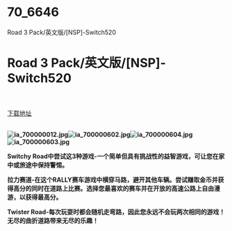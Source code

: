 # 70_6646
Road 3 Pack/英文版/[NSP]-Switch520
# Road 3 Pack/英文版/[NSP]-Switch520
 <br/></br>
[下载地址](https://www.switch520.cc/article/6646 "下载地址")
<br/></br>

<p><span><strong><img src="https://www.switch520.cc/muke_img/upload_art_20201017-3_1dd812c6fe0d6fac3838f9c122e5f609.jpg" alt="ia_700000012.jpg" title="ia_700000012.jpg"><img src="https://www.switch520.cc/muke_img/upload_art_20201017-3_60ec97fbf349559d13b7a4fca96a6aae.jpg" alt="ia_700000602.jpg" title="ia_700000602.jpg"><img src="https://www.switch520.cc/muke_img/upload_art_20201017-3_a10a080cff073a42d8e044ab7c077e1e.jpg" alt="ia_700000604.jpg" title="ia_700000604.jpg"><img src="https://www.switch520.cc/muke_img/upload_art_20201017-3_1d4c05bb5e36f5ab8831d68313d7d51a.jpg" alt="ia_700000603.jpg" title="ia_700000603.jpg"> <br></strong></span></p>
<p></p>
<p><span><strong>Switchy Road中尝试这3种游戏-一个简单但具有挑战性的益智游戏，可让您在家中或旅途中保持警惕。</strong></span></p>
<p><span><strong>拉力赛道-在这个RALLY赛车游戏中横穿马路，避开其他车辆。尝试赚取金币并获得高分的同时在道路上比赛。选择您最喜欢的赛车并在开放的高速公路上自由漫游，以获得最高分。</strong></span></p>
<p></p>
<p><span><strong>Twister Road-每次玩耍时都会随机走弯路，因此您永远不会玩两次相同的游戏！无尽的曲折道路带来无尽的乐趣！</strong></span></p>
<p></p>
